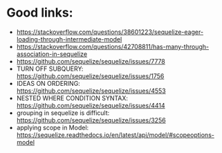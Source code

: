 # Good links:
- https://stackoverflow.com/questions/38601223/sequelize-eager-loading-through-intermediate-model
- https://stackoverflow.com/questions/42708811/has-many-through-association-in-sequelize
- https://github.com/sequelize/sequelize/issues/7778
- TURN OFF SUBQUERY: https://github.com/sequelize/sequelize/issues/1756
- IDEAS ON ORDERING: https://github.com/sequelize/sequelize/issues/4553
- NESTED WHERE CONDITION SYNTAX: https://github.com/sequelize/sequelize/issues/4414
- grouping in sequelize is difficult: https://github.com/sequelize/sequelize/issues/3256
- applying scope in Model: https://sequelize.readthedocs.io/en/latest/api/model/#scopeoptions-model
